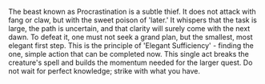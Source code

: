 The beast known as Procrastination is a subtle thief. It does not attack with fang or claw, but with the sweet poison of 'later.' It whispers that the task is large, the path is uncertain, and that clarity will surely come with the next dawn. To defeat it, one must not seek a grand plan, but the smallest, most elegant first step. This is the principle of 'Elegant Sufficiency' - finding the one, simple action that can be completed now. This single act breaks the creature's spell and builds the momentum needed for the larger quest. Do not wait for perfect knowledge; strike with what you have.